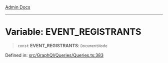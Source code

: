 [Admin Docs](/)

***

# Variable: EVENT\_REGISTRANTS

> `const` **EVENT\_REGISTRANTS**: `DocumentNode`

Defined in: [src/GraphQl/Queries/Queries.ts:383](https://github.com/PalisadoesFoundation/talawa-admin/blob/main/src/GraphQl/Queries/Queries.ts#L383)
